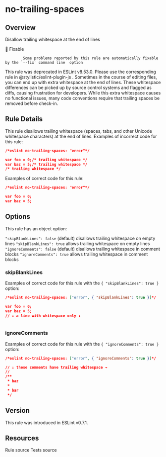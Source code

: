 
# no-trailing-spaces
## Overview
Disallow trailing whitespace at the end of lines


🔧 Fixable

            Some problems reported by this rule are automatically fixable by the `--fix` command line  option
        


This rule was deprecated in ESLint v8.53.0. Please use the corresponding rule  in @stylistic/eslint-plugin-js .
Sometimes in the course of editing files, you can end up with extra whitespace at the end of lines. These whitespace differences can be picked up by source control systems and flagged as diffs, causing frustration for developers. While this extra whitespace causes no functional issues, many code conventions require that trailing spaces be removed before check-in.
## Rule Details
This rule disallows trailing whitespace (spaces, tabs, and other Unicode whitespace characters) at the end of lines.
Examples of incorrect code for this rule:


```json
/*eslint no-trailing-spaces: "error"*/

var foo = 0;/* trailing whitespace */     
var baz = 5;/* trailing whitespace */  
/* trailing whitespace */     
```
Examples of correct code for this rule:


```json
/*eslint no-trailing-spaces: "error"*/

var foo = 0;
var baz = 5;
```
## Options
This rule has an object option:

`"skipBlankLines": false` (default) disallows trailing whitespace on empty lines
`"skipBlankLines": true` allows trailing whitespace on empty lines
`"ignoreComments": false` (default) disallows trailing whitespace in comment blocks
`"ignoreComments": true` allows trailing whitespace in comment blocks

### skipBlankLines
Examples of correct code for this rule with the `{ "skipBlankLines": true }` option:


```json
/*eslint no-trailing-spaces: ["error", { "skipBlankLines": true }]*/

var foo = 0;
var baz = 5;
// ↓ a line with whitespace only ↓
     
```
### ignoreComments
Examples of correct code for this rule with the `{ "ignoreComments": true }` option:


```json
/*eslint no-trailing-spaces: ["error", { "ignoreComments": true }]*/

// ↓ these comments have trailing whitespace → 
//     
/**
 * baz
 *  
 * bar
 */
```

## Version
This rule was introduced in ESLint v0.7.1.
## Resources

Rule source 
Tests source 


